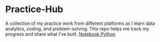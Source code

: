 # Practice-Hub
A collection of my practice work from different platforms as I learn data analytics, coding, and problem-solving. This repo helps me track my progress and share what I’ve built.
[Notebook Python](https://github.com/KeneilweG/Practice-Hub/blob/main/Kaggle/books-practice-25-aug-2025.ipynb)

